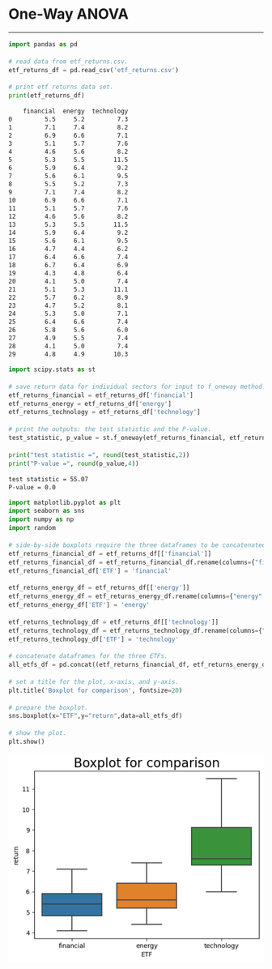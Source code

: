 # One-Way ANOVA

---

```python
import pandas as pd

# read data from etf_returns.csv.
etf_returns_df = pd.read_csv('etf_returns.csv')

# print etf returns data set.
print(etf_returns_df)
```

        financial  energy  technology
    0         5.5     5.2         7.3
    1         7.1     7.4         8.2
    2         6.9     6.6         7.1
    3         5.1     5.7         7.6
    4         4.6     5.6         8.2
    5         5.3     5.5        11.5
    6         5.9     6.4         9.2
    7         5.6     6.1         9.5
    8         5.5     5.2         7.3
    9         7.1     7.4         8.2
    10        6.9     6.6         7.1
    11        5.1     5.7         7.6
    12        4.6     5.6         8.2
    13        5.3     5.5        11.5
    14        5.9     6.4         9.2
    15        5.6     6.1         9.5
    16        4.7     4.4         6.2
    17        6.4     6.6         7.4
    18        6.7     6.4         6.9
    19        4.3     4.8         6.4
    20        4.1     5.0         7.4
    21        5.1     5.3        11.1
    22        5.7     6.2         8.9
    23        4.7     5.2         8.1
    24        5.3     5.0         7.1
    25        6.4     6.6         7.4
    26        5.8     5.6         6.0
    27        4.9     5.5         7.4
    28        4.1     5.0         7.4
    29        4.8     4.9        10.3



```python
import scipy.stats as st

# save return data for individual sectors for input to f_oneway method.
etf_returns_financial = etf_returns_df['financial']
etf_returns_energy = etf_returns_df['energy']
etf_returns_technology = etf_returns_df['technology']

# print the outputs: the test statistic and the P-value.
test_statistic, p_value = st.f_oneway(etf_returns_financial, etf_returns_energy, etf_returns_technology)

print("test statistic =", round(test_statistic,2))
print("P-value =", round(p_value,4))
```

    test statistic = 55.07
    P-value = 0.0



```python
import matplotlib.pyplot as plt
import seaborn as sns
import numpy as np
import random

# side-by-side boxplots require the three dataframes to be concatenated and a require variable identifying the type of ETF.
etf_returns_financial_df = etf_returns_df[['financial']]
etf_returns_financial_df = etf_returns_financial_df.rename(columns={"financial": "return"})
etf_returns_financial_df['ETF'] = 'financial'

etf_returns_energy_df = etf_returns_df[['energy']]
etf_returns_energy_df = etf_returns_energy_df.rename(columns={"energy": "return"})
etf_returns_energy_df['ETF'] = 'energy'

etf_returns_technology_df = etf_returns_df[['technology']]
etf_returns_technology_df = etf_returns_technology_df.rename(columns={"technology": "return"})
etf_returns_technology_df['ETF'] = 'technology'

# concatenate dataframes for the three ETFs.
all_etfs_df = pd.concat((etf_returns_financial_df, etf_returns_energy_df, etf_returns_technology_df))

# set a title for the plot, x-axis, and y-axis.
plt.title('Boxplot for comparison', fontsize=20) 

# prepare the boxplot.
sns.boxplot(x="ETF",y="return",data=all_etfs_df)

# show the plot.
plt.show()
```


    
![png](output_2_0.png)
    



```python

```
